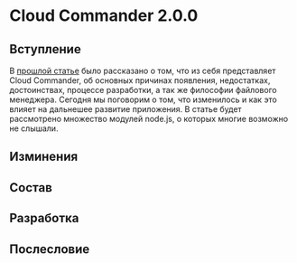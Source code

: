 # Cloud Commander 2.0.0
[habr]: habrahabr.ru/post/226257/ "Двухпанельный веб-файл менеджер Cloud Commander"

## Вступление

В [прошлой статье][habr] было рассказано о том, что из себя представляет Cloud Commander,
об основных причинах появления, недостатках, достоинствах, процессе разработки, а так же философии
файлового менеджера. Сегодня мы поговорим о том, что изменилось и как это влияет на дальнешее
развитие приложения. В статье будет рассмотрено множество модулей node.js, о которых многие возможно
не слышали.

## Изминения
## Состав
## Разработка
## Послесловие
